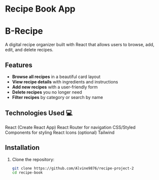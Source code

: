 # Recipe Book App 
# B-Recipe

A digital recipe organizer built with React that allows users to browse, add, edit, and delete recipes.




## Features 

- **Browse all recipes** in a beautiful card layout
- **View recipe details** with ingredients and instructions
- **Add new recipes** with a user-friendly form
- **Delete recipes** you no longer need
- **Filter recipes** by category or search by name

## Technologies Used 💻

 React (Create React App)
 React Router for navigation
 CSS/Styled Components for styling
 React Icons (optional)
 Tailwind

## Installation 

1. Clone the repository:
   ```bash
   git clone https://github.com/Alvine9876/recipe-project-2
   cd recipe-book